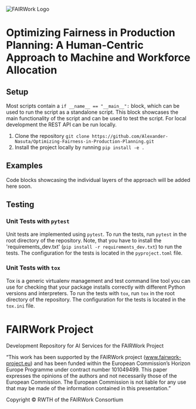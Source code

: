 ![FAIRWork Logo](https://fairwork-project.eu/assets/images/2022.09.15-FAIRWork-Logo-V1.0-color.svg)
# Optimizing Fairness in Production Planning: A Human-Centric Approach to Machine and Workforce Allocation

## Setup 
Most scripts contain a `if __name__ == "__main__":` block, which can be used to run the script as a standalone script. 
This block showcases the main functionality of the script and can be used to test the script.
For local development the REST API can be run locally.

1. Clone the repository `git clone https://github.com/Alexander-Nasuta/Optimizing-Fairness-in-Production-Planning.git`
2. Install the project locally by running `pip install -e .`

## Examples

Code blocks showcasing the individual layers of the approach will be added here soon.

## Testing

### Unit Tests with `pytest`
Unit tests are implemented using `pytest`. 
To run the tests, run `pytest` in the root directory of the repository.
Note, that you have to install the 'requirements_dev.txt' (`pip install -r requirements_dev.txt`) to run the tests.
The configuration for the tests is located in the `pyproject.toml` file.


### Unit Tests with `tox`
Tox is a generic virtualenv management and test command line tool you can use for checking that your package installs correctly with different Python versions and interpreters.
To run the tests with `tox`, run `tox` in the root directory of the repository.
The configuration for the tests is located in the `tox.ini` file.


# FAIRWork Project
Development Repository for AI Services for the FAIRWork Project

“This work has been supported by the FAIRWork project (www.fairwork-project.eu) and has been funded within the European Commission’s Horizon Europe Programme under contract number 101049499. This paper expresses the opinions of the authors and not necessarily those of the European Commission. The European Commission is not liable for any use that may be made of the information contained in this presentation.”

Copyright © RWTH of the FAIRWork Consortium
